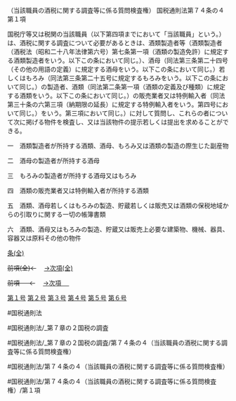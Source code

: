 （当該職員の酒税に関する調査等に係る質問検査権）
国税通則法第７４条の４第１項

国税庁等又は税関の当該職員（以下第四項までにおいて「当該職員」という。）は、酒税に関する調査について必要があるときは、酒類製造者等（酒類製造者（酒税法（昭和二十八年法律第六号）第七条第一項（酒類の製造免許）に規定する酒類製造者をいう。以下この条において同じ。）、酒母（同法第三条第二十四号（その他の用語の定義）に規定する酒母をいう。以下この条において同じ。）若しくはもろみ（同法第三条第二十五号に規定するもろみをいう。以下この条において同じ。）の製造者、酒類（同法第二条第一項（酒類の定義及び種類）に規定する酒類をいう。以下この条において同じ。）の販売業者又は特例輸入者（同法第三十条の六第三項（納期限の延長）に規定する特例輸入者をいう。第四号において同じ。）をいう。第三項において同じ。）に対して質問し、これらの者について次に掲げる物件を検査し、又は当該物件の提示若しくは提出を求めることができる。

一　酒類製造者が所持する酒類、酒母、もろみ又は酒類の製造の際生じた副産物

二　酒母の製造者が所持する酒母

三　もろみの製造者が所持する酒母又はもろみ

四　酒類の販売業者又は特例輸入者が所持する酒類

五　酒類、酒母若しくはもろみの製造、貯蔵若しくは販売又は酒類の保税地域からの引取りに関する一切の帳簿書類

六　酒類、酒母又はもろみの製造、貯蔵又は販売上必要な建築物、機械、器具、容器又は原料その他の物件

[条(全)](国税通則法＿＿＿＿＿第７４条の４_.md)

~~前項(全)←~~　  [→次項(全)](国税通則法＿＿＿＿＿第７４条の４第２項_.md)

~~前項 　 ←~~　  [→次項 　 ](国税通則法＿＿＿＿＿第７４条の４第２項.md)

[第１号](国税通則法＿＿＿＿＿第７４条の４第１項第１号.md)  [第２号](国税通則法＿＿＿＿＿第７４条の４第１項第２号.md)  [第３号](国税通則法＿＿＿＿＿第７４条の４第１項第３号.md)  [第４号](国税通則法＿＿＿＿＿第７４条の４第１項第４号.md)  [第５号](国税通則法＿＿＿＿＿第７４条の４第１項第５号.md)  [第６号](国税通則法＿＿＿＿＿第７４条の４第１項第６号.md)  

#国税通則法

#国税通則法/_第７章の２国税の調査

#国税通則法/_第７章の２国税の調査/第７４条の４（当該職員の酒税に関する調査等に係る質問検査権）

#国税通則法/第７４条の４（当該職員の酒税に関する調査等に係る質問検査権）

#国税通則法/第７４条の４（当該職員の酒税に関する調査等に係る質問検査権）/第１項

